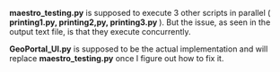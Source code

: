 

<b>maestro_testing.py</b> is supposed to execute 3 other scripts in parallel (<b> printing1.py, printing2,py, printing3.py </b>).
But the issue, as seen in the output text file, is that they execute concurrently.

<b>GeoPortal_UI.py</b> is supposed to be the actual implementation and will replace <b>maestro_testing.py</b> once I figure out how to fix it.

